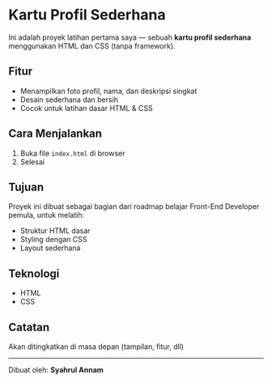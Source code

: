 # Kartu Profil Sederhana

Ini adalah proyek latihan pertama saya — sebuah **kartu profil sederhana** menggunakan HTML dan CSS (tanpa framework).

## Fitur

- Menampilkan foto profil, nama, dan deskripsi singkat
- Desain sederhana dan bersih
- Cocok untuk latihan dasar HTML & CSS

## Cara Menjalankan

1. Buka file `index.html` di browser
2. Selesai

## Tujuan

Proyek ini dibuat sebagai bagian dari roadmap belajar Front-End Developer pemula, untuk melatih:

- Struktur HTML dasar
- Styling dengan CSS
- Layout sederhana

## Teknologi

- HTML
- CSS

## Catatan

Akan ditingkatkan di masa depan (tampilan, fitur, dll)

---

Dibuat oleh: **Syahrul Annam**
